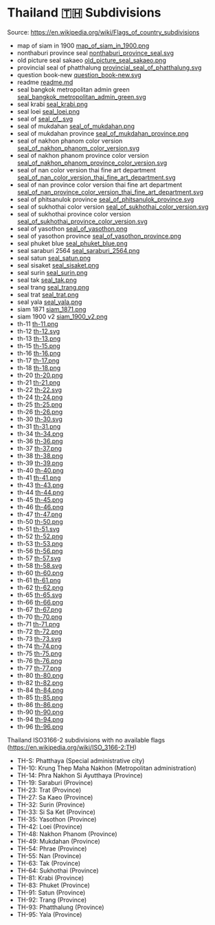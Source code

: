 # Thailand 🇹🇭 Subdivisions

Source: https://en.wikipedia.org/wiki/Flags_of_country_subdivisions

* map of siam in 1900 [map_of_siam_in_1900.png](https://github.com/amckenna41/iso3166-flag-icons/blob/main/iso3166-2-icons/TH/map_of_siam_in_1900.png)
* nonthaburi province seal [nonthaburi_province_seal.svg](https://github.com/amckenna41/iso3166-flag-icons/blob/main/iso3166-2-icons/TH/nonthaburi_province_seal.svg)
* old picture seal sakaeo [old_picture_seal_sakaeo.png](https://github.com/amckenna41/iso3166-flag-icons/blob/main/iso3166-2-icons/TH/old_picture_seal_sakaeo.png)
* provincial seal of phatthalung [provincial_seal_of_phatthalung.svg](https://github.com/amckenna41/iso3166-flag-icons/blob/main/iso3166-2-icons/TH/provincial_seal_of_phatthalung.svg)
* question book-new [question_book-new.svg](https://github.com/amckenna41/iso3166-flag-icons/blob/main/iso3166-2-icons/TH/question_book-new.svg)
* readme [readme.md](https://github.com/amckenna41/iso3166-flag-icons/blob/main/iso3166-2-icons/TH/readme.md)
* seal bangkok metropolitan admin green [seal_bangkok_metropolitan_admin_green.svg](https://github.com/amckenna41/iso3166-flag-icons/blob/main/iso3166-2-icons/TH/seal_bangkok_metropolitan_admin_green.svg)
* seal krabi [seal_krabi.png](https://github.com/amckenna41/iso3166-flag-icons/blob/main/iso3166-2-icons/TH/seal_krabi.png)
* seal loei [seal_loei.png](https://github.com/amckenna41/iso3166-flag-icons/blob/main/iso3166-2-icons/TH/seal_loei.png)
* seal of  [seal_of_.svg](https://github.com/amckenna41/iso3166-flag-icons/blob/main/iso3166-2-icons/TH/seal_of_.svg)
* seal of mukdahan [seal_of_mukdahan.png](https://github.com/amckenna41/iso3166-flag-icons/blob/main/iso3166-2-icons/TH/seal_of_mukdahan.png)
* seal of mukdahan province [seal_of_mukdahan_province.png](https://github.com/amckenna41/iso3166-flag-icons/blob/main/iso3166-2-icons/TH/seal_of_mukdahan_province.png)
* seal of nakhon phanom color version [seal_of_nakhon_phanom_color_version.svg](https://github.com/amckenna41/iso3166-flag-icons/blob/main/iso3166-2-icons/TH/seal_of_nakhon_phanom_color_version.svg)
* seal of nakhon phanom province color version [seal_of_nakhon_phanom_province_color_version.svg](https://github.com/amckenna41/iso3166-flag-icons/blob/main/iso3166-2-icons/TH/seal_of_nakhon_phanom_province_color_version.svg)
* seal of nan color version thai fine art department [seal_of_nan_color_version_thai_fine_art_department.svg](https://github.com/amckenna41/iso3166-flag-icons/blob/main/iso3166-2-icons/TH/seal_of_nan_color_version_thai_fine_art_department.svg)
* seal of nan province color version thai fine art department [seal_of_nan_province_color_version_thai_fine_art_department.svg](https://github.com/amckenna41/iso3166-flag-icons/blob/main/iso3166-2-icons/TH/seal_of_nan_province_color_version_thai_fine_art_department.svg)
* seal of phitsanulok province [seal_of_phitsanulok_province.svg](https://github.com/amckenna41/iso3166-flag-icons/blob/main/iso3166-2-icons/TH/seal_of_phitsanulok_province.svg)
* seal of sukhothai color version [seal_of_sukhothai_color_version.svg](https://github.com/amckenna41/iso3166-flag-icons/blob/main/iso3166-2-icons/TH/seal_of_sukhothai_color_version.svg)
* seal of sukhothai province color version [seal_of_sukhothai_province_color_version.svg](https://github.com/amckenna41/iso3166-flag-icons/blob/main/iso3166-2-icons/TH/seal_of_sukhothai_province_color_version.svg)
* seal of yasothon [seal_of_yasothon.png](https://github.com/amckenna41/iso3166-flag-icons/blob/main/iso3166-2-icons/TH/seal_of_yasothon.png)
* seal of yasothon province [seal_of_yasothon_province.png](https://github.com/amckenna41/iso3166-flag-icons/blob/main/iso3166-2-icons/TH/seal_of_yasothon_province.png)
* seal phuket blue [seal_phuket_blue.png](https://github.com/amckenna41/iso3166-flag-icons/blob/main/iso3166-2-icons/TH/seal_phuket_blue.png)
* seal saraburi 2564 [seal_saraburi_2564.png](https://github.com/amckenna41/iso3166-flag-icons/blob/main/iso3166-2-icons/TH/seal_saraburi_2564.png)
* seal satun [seal_satun.png](https://github.com/amckenna41/iso3166-flag-icons/blob/main/iso3166-2-icons/TH/seal_satun.png)
* seal sisaket [seal_sisaket.png](https://github.com/amckenna41/iso3166-flag-icons/blob/main/iso3166-2-icons/TH/seal_sisaket.png)
* seal surin [seal_surin.png](https://github.com/amckenna41/iso3166-flag-icons/blob/main/iso3166-2-icons/TH/seal_surin.png)
* seal tak [seal_tak.png](https://github.com/amckenna41/iso3166-flag-icons/blob/main/iso3166-2-icons/TH/seal_tak.png)
* seal trang [seal_trang.png](https://github.com/amckenna41/iso3166-flag-icons/blob/main/iso3166-2-icons/TH/seal_trang.png)
* seal trat [seal_trat.png](https://github.com/amckenna41/iso3166-flag-icons/blob/main/iso3166-2-icons/TH/seal_trat.png)
* seal yala [seal_yala.png](https://github.com/amckenna41/iso3166-flag-icons/blob/main/iso3166-2-icons/TH/seal_yala.png)
* siam 1871 [siam_1871.png](https://github.com/amckenna41/iso3166-flag-icons/blob/main/iso3166-2-icons/TH/siam_1871.png)
* siam 1900 v2 [siam_1900_v2.png](https://github.com/amckenna41/iso3166-flag-icons/blob/main/iso3166-2-icons/TH/siam_1900_v2.png)
* th-11 [th-11.png](https://github.com/amckenna41/iso3166-flag-icons/blob/main/iso3166-2-icons/TH/th-11.png)
* th-12 [th-12.svg](https://github.com/amckenna41/iso3166-flag-icons/blob/main/iso3166-2-icons/TH/th-12.svg)
* th-13 [th-13.png](https://github.com/amckenna41/iso3166-flag-icons/blob/main/iso3166-2-icons/TH/th-13.png)
* th-15 [th-15.png](https://github.com/amckenna41/iso3166-flag-icons/blob/main/iso3166-2-icons/TH/th-15.png)
* th-16 [th-16.png](https://github.com/amckenna41/iso3166-flag-icons/blob/main/iso3166-2-icons/TH/th-16.png)
* th-17 [th-17.png](https://github.com/amckenna41/iso3166-flag-icons/blob/main/iso3166-2-icons/TH/th-17.png)
* th-18 [th-18.png](https://github.com/amckenna41/iso3166-flag-icons/blob/main/iso3166-2-icons/TH/th-18.png)
* th-20 [th-20.png](https://github.com/amckenna41/iso3166-flag-icons/blob/main/iso3166-2-icons/TH/th-20.png)
* th-21 [th-21.png](https://github.com/amckenna41/iso3166-flag-icons/blob/main/iso3166-2-icons/TH/th-21.png)
* th-22 [th-22.svg](https://github.com/amckenna41/iso3166-flag-icons/blob/main/iso3166-2-icons/TH/th-22.svg)
* th-24 [th-24.png](https://github.com/amckenna41/iso3166-flag-icons/blob/main/iso3166-2-icons/TH/th-24.png)
* th-25 [th-25.png](https://github.com/amckenna41/iso3166-flag-icons/blob/main/iso3166-2-icons/TH/th-25.png)
* th-26 [th-26.png](https://github.com/amckenna41/iso3166-flag-icons/blob/main/iso3166-2-icons/TH/th-26.png)
* th-30 [th-30.svg](https://github.com/amckenna41/iso3166-flag-icons/blob/main/iso3166-2-icons/TH/th-30.svg)
* th-31 [th-31.png](https://github.com/amckenna41/iso3166-flag-icons/blob/main/iso3166-2-icons/TH/th-31.png)
* th-34 [th-34.png](https://github.com/amckenna41/iso3166-flag-icons/blob/main/iso3166-2-icons/TH/th-34.png)
* th-36 [th-36.png](https://github.com/amckenna41/iso3166-flag-icons/blob/main/iso3166-2-icons/TH/th-36.png)
* th-37 [th-37.png](https://github.com/amckenna41/iso3166-flag-icons/blob/main/iso3166-2-icons/TH/th-37.png)
* th-38 [th-38.png](https://github.com/amckenna41/iso3166-flag-icons/blob/main/iso3166-2-icons/TH/th-38.png)
* th-39 [th-39.png](https://github.com/amckenna41/iso3166-flag-icons/blob/main/iso3166-2-icons/TH/th-39.png)
* th-40 [th-40.png](https://github.com/amckenna41/iso3166-flag-icons/blob/main/iso3166-2-icons/TH/th-40.png)
* th-41 [th-41.png](https://github.com/amckenna41/iso3166-flag-icons/blob/main/iso3166-2-icons/TH/th-41.png)
* th-43 [th-43.png](https://github.com/amckenna41/iso3166-flag-icons/blob/main/iso3166-2-icons/TH/th-43.png)
* th-44 [th-44.png](https://github.com/amckenna41/iso3166-flag-icons/blob/main/iso3166-2-icons/TH/th-44.png)
* th-45 [th-45.png](https://github.com/amckenna41/iso3166-flag-icons/blob/main/iso3166-2-icons/TH/th-45.png)
* th-46 [th-46.png](https://github.com/amckenna41/iso3166-flag-icons/blob/main/iso3166-2-icons/TH/th-46.png)
* th-47 [th-47.png](https://github.com/amckenna41/iso3166-flag-icons/blob/main/iso3166-2-icons/TH/th-47.png)
* th-50 [th-50.png](https://github.com/amckenna41/iso3166-flag-icons/blob/main/iso3166-2-icons/TH/th-50.png)
* th-51 [th-51.svg](https://github.com/amckenna41/iso3166-flag-icons/blob/main/iso3166-2-icons/TH/th-51.svg)
* th-52 [th-52.png](https://github.com/amckenna41/iso3166-flag-icons/blob/main/iso3166-2-icons/TH/th-52.png)
* th-53 [th-53.png](https://github.com/amckenna41/iso3166-flag-icons/blob/main/iso3166-2-icons/TH/th-53.png)
* th-56 [th-56.png](https://github.com/amckenna41/iso3166-flag-icons/blob/main/iso3166-2-icons/TH/th-56.png)
* th-57 [th-57.svg](https://github.com/amckenna41/iso3166-flag-icons/blob/main/iso3166-2-icons/TH/th-57.svg)
* th-58 [th-58.svg](https://github.com/amckenna41/iso3166-flag-icons/blob/main/iso3166-2-icons/TH/th-58.svg)
* th-60 [th-60.png](https://github.com/amckenna41/iso3166-flag-icons/blob/main/iso3166-2-icons/TH/th-60.png)
* th-61 [th-61.png](https://github.com/amckenna41/iso3166-flag-icons/blob/main/iso3166-2-icons/TH/th-61.png)
* th-62 [th-62.png](https://github.com/amckenna41/iso3166-flag-icons/blob/main/iso3166-2-icons/TH/th-62.png)
* th-65 [th-65.svg](https://github.com/amckenna41/iso3166-flag-icons/blob/main/iso3166-2-icons/TH/th-65.svg)
* th-66 [th-66.png](https://github.com/amckenna41/iso3166-flag-icons/blob/main/iso3166-2-icons/TH/th-66.png)
* th-67 [th-67.png](https://github.com/amckenna41/iso3166-flag-icons/blob/main/iso3166-2-icons/TH/th-67.png)
* th-70 [th-70.png](https://github.com/amckenna41/iso3166-flag-icons/blob/main/iso3166-2-icons/TH/th-70.png)
* th-71 [th-71.png](https://github.com/amckenna41/iso3166-flag-icons/blob/main/iso3166-2-icons/TH/th-71.png)
* th-72 [th-72.png](https://github.com/amckenna41/iso3166-flag-icons/blob/main/iso3166-2-icons/TH/th-72.png)
* th-73 [th-73.svg](https://github.com/amckenna41/iso3166-flag-icons/blob/main/iso3166-2-icons/TH/th-73.svg)
* th-74 [th-74.png](https://github.com/amckenna41/iso3166-flag-icons/blob/main/iso3166-2-icons/TH/th-74.png)
* th-75 [th-75.png](https://github.com/amckenna41/iso3166-flag-icons/blob/main/iso3166-2-icons/TH/th-75.png)
* th-76 [th-76.png](https://github.com/amckenna41/iso3166-flag-icons/blob/main/iso3166-2-icons/TH/th-76.png)
* th-77 [th-77.png](https://github.com/amckenna41/iso3166-flag-icons/blob/main/iso3166-2-icons/TH/th-77.png)
* th-80 [th-80.png](https://github.com/amckenna41/iso3166-flag-icons/blob/main/iso3166-2-icons/TH/th-80.png)
* th-82 [th-82.png](https://github.com/amckenna41/iso3166-flag-icons/blob/main/iso3166-2-icons/TH/th-82.png)
* th-84 [th-84.png](https://github.com/amckenna41/iso3166-flag-icons/blob/main/iso3166-2-icons/TH/th-84.png)
* th-85 [th-85.png](https://github.com/amckenna41/iso3166-flag-icons/blob/main/iso3166-2-icons/TH/th-85.png)
* th-86 [th-86.png](https://github.com/amckenna41/iso3166-flag-icons/blob/main/iso3166-2-icons/TH/th-86.png)
* th-90 [th-90.png](https://github.com/amckenna41/iso3166-flag-icons/blob/main/iso3166-2-icons/TH/th-90.png)
* th-94 [th-94.png](https://github.com/amckenna41/iso3166-flag-icons/blob/main/iso3166-2-icons/TH/th-94.png)
* th-96 [th-96.png](https://github.com/amckenna41/iso3166-flag-icons/blob/main/iso3166-2-icons/TH/th-96.png)

Thailand ISO3166-2 subdivisions with no available flags (https://en.wikipedia.org/wiki/ISO_3166-2:TH)

* TH-S: Phatthaya (Special administrative city)
* TH-10: Krung Thep Maha Nakhon (Metropolitan administration)
* TH-14: Phra Nakhon Si Ayutthaya (Province)
* TH-19: Saraburi (Province)
* TH-23: Trat (Province)
* TH-27: Sa Kaeo (Province)
* TH-32: Surin (Province)
* TH-33: Si Sa Ket (Province)
* TH-35: Yasothon (Province)
* TH-42: Loei (Province)
* TH-48: Nakhon Phanom (Province)
* TH-49: Mukdahan (Province)
* TH-54: Phrae (Province)
* TH-55: Nan (Province)
* TH-63: Tak (Province)
* TH-64: Sukhothai (Province)
* TH-81: Krabi (Province)
* TH-83: Phuket (Province)
* TH-91: Satun (Province)
* TH-92: Trang (Province)
* TH-93: Phatthalung (Province)
* TH-95: Yala (Province)